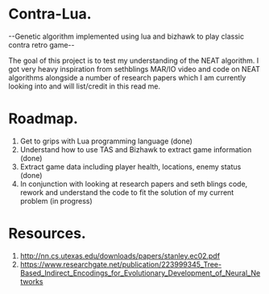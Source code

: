 # Contra-Lua.
--Genetic algorithm implemented using lua and bizhawk to play classic contra retro game--

The goal of this project is to test my understanding of the NEAT algorithm. I got very heavy inspiration from sethblings MAR/IO video and code on NEAT algorithms alongside a
number of research papers which I am currently looking into and will list/credit in this read me.

# Roadmap.

1) Get to grips with Lua programming language (done)
2) Understand how to use TAS and Bizhawk to extract game information (done)
3) Extract game data including player health, locations, enemy status (done)
4) In conjunction with looking at research papers and seth blings code, rework and understand the code to fit the solution of my current problem (in progress)


# Resources.
1) http://nn.cs.utexas.edu/downloads/papers/stanley.ec02.pdf
2) https://www.researchgate.net/publication/223999345_Tree-Based_Indirect_Encodings_for_Evolutionary_Development_of_Neural_Networks

